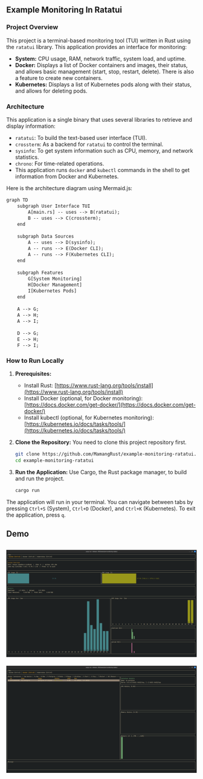 ## Example Monitoring In Ratatui

### Project Overview

This project is a terminal-based monitoring tool (TUI) written in Rust using the `ratatui` library. This application provides an interface for monitoring:

*   **System:** CPU usage, RAM, network traffic, system load, and uptime.
*   **Docker:** Displays a list of Docker containers and images, their status, and allows basic management (start, stop, restart, delete). There is also a feature to create new containers.
*   **Kubernetes:** Displays a list of Kubernetes pods along with their status, and allows for deleting pods.

### Architecture

This application is a single binary that uses several libraries to retrieve and display information:

*   `ratatui`: To build the text-based user interface (TUI).
*   `crossterm`: As a backend for `ratatui` to control the terminal.
*   `sysinfo`: To get system information such as CPU, memory, and network statistics.
*   `chrono`: For time-related operations.
*   This application runs `docker` and `kubectl` commands in the shell to get information from Docker and Kubernetes.

Here is the architecture diagram using Mermaid.js:

```mermaid
graph TD
    subgraph User Interface TUI
        A[main.rs] -- uses --> B(ratatui);
        B -- uses --> C(crossterm);
    end

    subgraph Data Sources
        A -- uses --> D(sysinfo);
        A -- runs --> E(Docker CLI);
        A -- runs --> F(Kubernetes CLI);
    end

    subgraph Features
        G[System Monitoring]
        H[Docker Management]
        I[Kubernetes Pods]
    end

    A --> G;
    A --> H;
    A --> I;

    D --> G;
    E --> H;
    F --> I;
```

### How to Run Locally

1.  **Prerequisites:**
    *   Install Rust: [https://www.rust-lang.org/tools/install](https://www.rust-lang.org/tools/install)
    *   Install Docker (optional, for Docker monitoring): [https://docs.docker.com/get-docker/](https://docs.docker.com/get-docker/)
    *   Install kubectl (optional, for Kubernetes monitoring): [https://kubernetes.io/docs/tasks/tools/](https://kubernetes.io/docs/tasks/tools/)

2.  **Clone the Repository:**
    You need to clone this project repository first.
    ```bash
    git clone https://github.com/MamangRust/example-monitoring-ratatui.git
    cd example-monitoring-ratatui
    ```

3.  **Run the Application:**
    Use Cargo, the Rust package manager, to build and run the project.
    ```bash
    cargo run
    ```

The application will run in your terminal. You can navigate between tabs by pressing `Ctrl+S` (System), `Ctrl+D` (Docker), and `Ctrl+K` (Kubernetes). To exit the application, press `q`.


## Demo
![System Monitoring](./image/image_2.png)
---
![Docker Monitoring](./image/image_3.png)
